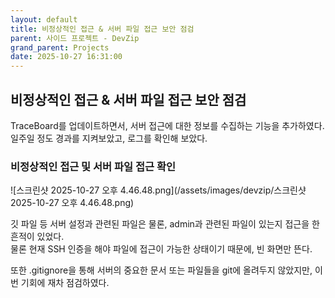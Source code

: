 ```yaml
---
layout: default
title: 비정상적인 접근 & 서버 파일 접근 보안 점검
parent: 사이드 프로젝트 - DevZip
grand_parent: Projects
date: 2025-10-27 16:31:00
---
```


## 비정상적인 접근 & 서버 파일 접근 보안 점검

TraceBoard를 업데이트하면서, 서버 접근에 대한 정보를 수집하는 기능을 추가하였다.  
일주일 정도 경과를 지켜보았고, 로그를 확인해 보았다.

### 비정상적인 접근 및 서버 파일 접근 확인

![스크린샷 2025-10-27 오후 4.46.48.png](/assets/images/devzip/스크린샷 2025-10-27 오후 4.46.48.png)  

깃 파일 등 서버 설정과 관련된 파일은 물론, admin과 관련된 파일이 있는지 접근을 한 흔적이 있었다.  
물론 현재 SSH 인증을 해야 파일에 접근이 가능한 상태이기 때문에, 빈 화면만 뜬다.  

또한 .gitignore을 통해 서버의 중요한 문서 또는 파일들을 git에 올려두지 않았지만, 이번 기회에 재차 점검하였다.  